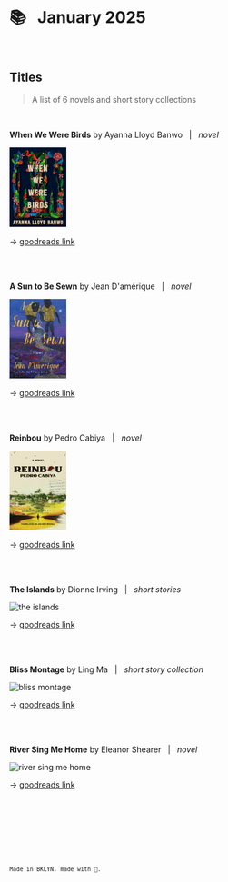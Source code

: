
# 📚 &nbsp; January 2025

<br />

## Titles  
> A list of 6 novels and short story collections  

<br>  

**When We Were Birds** by Ayanna Lloyd Banwo &nbsp; \| &nbsp; *novel*  

<img src="./images/when-we-were-birds.jpg" alt="when we were birds" width="100" height="140">  

&#8594; [goodreads link](https://www.goodreads.com/book/show/58065031-when-we-were-birds)  

<br>
<br>

**A Sun to Be Sewn** by Jean D'amérique &nbsp; \| &nbsp; *novel*    

<img src="./images/a-sun-to-be-sewn.jpg" alt="a sun to be sewn" width="100" height="140">  

&#8594; [goodreads link](https://www.goodreads.com/book/show/63990077-a-sun-to-be-sewn?from_search=true&from_srp=true&qid=In2T1jVV8w&rank=1)  

<br>
<br>  

**Reinbou** by Pedro Cabiya  &nbsp; \| &nbsp; *novel*  

<img src="./images/reinbou.jpg" alt="reinbou" width="100" height="140">  

&#8594; [goodreads link](https://www.goodreads.com/book/show/176729878-reinbou)  

<br>
<br>  

**The Islands** by Dionne Irving  &nbsp; \| &nbsp; *short stories*   

<img src="./images/the-islands.jpeg" alt="the islands" width="100" height="140">  

&#8594; [goodreads link](https://www.goodreads.com/book/show/60679371-the-islands?from_search=true&from_srp=true&qid=dBUaBZHcy4&rank=1)  

<br>
<br>

**Bliss Montage** by Ling Ma &nbsp; \| &nbsp; *short story collection*      

<img src="./images/bliss-montage.jpeg" alt="bliss montage" width="100" height="140">  

&#8594; [goodreads link](https://www.goodreads.com/book/show/60243188-bliss-montage?ref=nav_sb_ss_5_5)  

<br>
<br>

**River Sing Me Home** by Eleanor Shearer &nbsp; \| &nbsp; *novel*     

<img src="./images/river-sing-me-home.jpeg" alt="river sing me home" width="100" height="140">  

&#8594; [goodreads link](https://www.goodreads.com/book/show/61111298-river-sing-me-home)     

<br />  
  
<br />  
  
<br />  
  
<br />  
  
<br />  
  
<br />     
  
<sup>`Made in BKLYN, made with 💙.`<sup>
